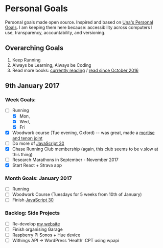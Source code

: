 Personal Goals
==============

Personal goals made open source. Inspired and based on [Una's Personal Goals](https://github.com/una/personal-goals). I am keeping them here because: accessibility across computers I use, transparency, accountability, and versioning.

## Overarching Goals
1. Keep Running
2. Always be Learning, Always be Coding
3. Read more books: [currently reading](/books/books-in-progress.md) / [read since October 2016](/books/books-read.md)

## 9th January 2017

### Week Goals:
- [ ] Running
  - [x] Mon, 
  - [x] Wed, 
  - [x] Fri
- [x] Woodwork course (Tue evening, Oxford) -- was great, made a [mortise and tenon joint](https://en.wikipedia.org/wiki/Mortise_and_tenon)
- [ ] Do more of [JavaScript 30](https://javascript30.com/)
- [x] Chase Running Club membership (again, this club seems to be v.slow at this thing)
- [ ] Research Marathons in September - November 2017
- [x] Start React + Strava app

### Month Goals: January 2017
- [ ] Running
- [ ] Woodwork Course (Tuesdays for 5 weeks from 10th of January)
- [ ] Finish [JavaScript 30](https://javascript30.com/)

### Backlog: Side Projects
- [ ] Re-develop [my website](https://big-andy.co.uk)
- [ ] Finish organising Garage
- [ ] Raspberry Pi Sonos + Hue device
- [ ] Withings API -> WordPress 'Health' CPT using wpapi
